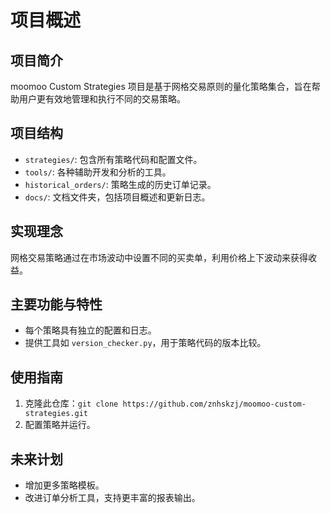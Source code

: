 # 项目概述

## 项目简介
moomoo Custom Strategies 项目是基于网格交易原则的量化策略集合，旨在帮助用户更有效地管理和执行不同的交易策略。

## 项目结构
- `strategies/`: 包含所有策略代码和配置文件。
- `tools/`: 各种辅助开发和分析的工具。
- `historical_orders/`: 策略生成的历史订单记录。
- `docs/`: 文档文件夹，包括项目概述和更新日志。

## 实现理念
网格交易策略通过在市场波动中设置不同的买卖单，利用价格上下波动来获得收益。

## 主要功能与特性
- 每个策略具有独立的配置和日志。
- 提供工具如 `version_checker.py`，用于策略代码的版本比较。

## 使用指南
1. 克隆此仓库：`git clone https://github.com/znhskzj/moomoo-custom-strategies.git`
2. 配置策略并运行。

## 未来计划
- 增加更多策略模板。
- 改进订单分析工具，支持更丰富的报表输出。
